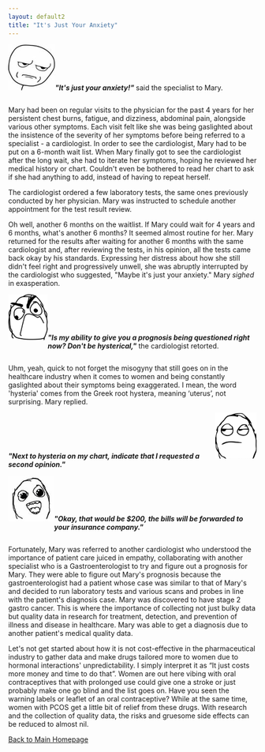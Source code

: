 ```yaml
---
layout: default2
title: "It's Just Your Anxiety"
---
```


<div style="display: flex; align-items: baseline; justify-content: flex-start;">
    <img src="image/meme_stern_face.jpg">
    <p><em><strong>"It's just your anxiety!"</strong></em> said the specialist to Mary.</p>
</div>
<p>Mary had been on regular visits to the physician for the past 4 years for her persistent chest burns, fatigue, and dizziness, abdominal pain, alongside various other symptoms. Each visit felt like she was being gaslighted about the insistence of the severity of her symptoms before being referred to a specialist - a cardiologist. In order to see the cardiologist, Mary had to be put on a 6-month wait list. When Mary finally got to see the cardiologist after the long wait, she had to iterate her symptoms, hoping he reviewed her medical history or chart. Couldn't even be bothered to read her chart to ask if she had anything to add, instead of having to repeat herself.</p>
<p>The cardiologist ordered a few laboratory tests, the same ones previously conducted by her physician. Mary was instructed to schedule another appointment for the test result review.</p>
<p>Oh well, another 6 months on the waitlist. If Mary could wait for 4 years and 6 months, what's another 6 months? It seemed almost routine for her. Mary returned for the results after waiting for another 6 months with the same cardiologist and, after reviewing the tests, in his opinion, all the tests came back okay by his standards. Expressing her distress about how she still didn't feel right and progressively unwell, she was abruptly interrupted by the cardiologist who suggested, "Maybe it's just your anxiety." Mary <em>sighed</em> in exasperation.</p>

<div style="display: flex; align-items: baseline;">
    <img src="image/meme_face_umph.png">
    <p><em><strong>"Is my ability to give you a prognosis being questioned right now? Don't be hysterical,"</strong></em> the cardiologist retorted.</p>
</div>
<p>Uhm, yeah, quick to not forget the misogyny that still goes on in the healthcare industry when it comes to women and being constantly gaslighted about their symptoms being exaggerated. I mean, the word 'hysteria' comes from the Greek root hystera, meaning ‘uterus’, not surprising. Mary replied.</p>

<div style="display: flex; align-items: baseline; justify-content: flex-end;">
    <p><em><strong>"Next to hysteria on my chart, indicate that I requested a second opinion."</strong></em></p>
    <img src="image/meme_sigh_face.png">
</div>

<div style="display: flex; align-items: baseline;">
    <img src="image/mem_face_gleamy_eyes.jpg">
    <p><em><strong>"Okay, that would be $200, the bills will be forwarded to your insurance company."</strong></em></p>
</div>
<p>Fortunately, Mary was referred to another cardiologist who understood the importance of patient care juiced in empathy, collaborating with another specialist who is a Gastroenterologist to try and figure out a prognosis for Mary. They were able to figure out Mary's prognosis because the gastroenterologist had a patient whose case was similar to that of Mary's and decided to run laboratory tests and various scans and probes in line with the patient's diagnosis case. Mary was discovered to have stage 2 gastro cancer. This is where the importance of collecting not just bulky data but quality data in research for treatment, detection, and prevention of illness and disease in healthcare. Mary was able to get a diagnosis due to another patient's medical quality data.</p>
<p>Let's not get started about how it is not cost-effective in the pharmaceutical industry to gather data and make drugs tailored more to women due to hormonal interactions' unpredictability. I simply interpret it as “It just costs more money and time to do that”. Women are out here vibing with oral contraceptives that with prolonged use could give one a stroke or just probably make one go blind and the list goes on. Have you seen the warning labels or leaflet of an oral contraceptive? While at the same time, women with PCOS get a little bit of relief from these drugs. With research and the collection of quality data, the risks and gruesome side effects can be reduced to almost nil.</p>

<p>
    <a href="README.md">Back to Main Homepage</a>
</p>


